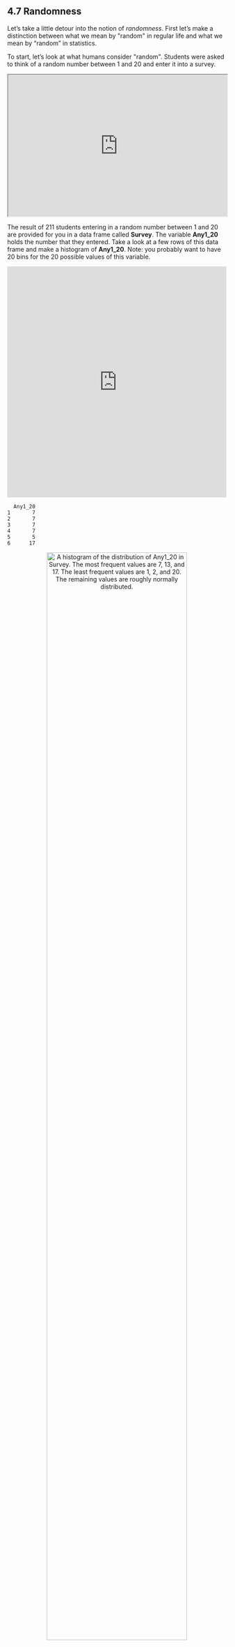 ## 4.7 Randomness

Let’s take a little detour into the notion of *randomness*. First let’s make a distinction between what we mean by "random" in regular life and what we mean by “random” in statistics. 

To start, let’s look at what humans consider "random". Students were asked to think of a random number between 1 and 20 and enter it into a survey.  

<iframe data-type="learnosity" id="Ch4_Randomness_1"  src="https://coursekata.org/learnosity/preview/Ch4_Randomness_1" width="100%" height="325"></iframe>

The result of 211 students entering in a random number between 1 and 20 are provided for you in a data frame called **Survey**. The variable **Any1_20** holds the number that they entered. Take a look at a few rows of this data frame and make a histogram of **Any1_20**. Note: you probably want to have 20 bins for the 20 possible values of this variable. 

<p><iframe data-type="datacamp" id="ch4-9" style="border: 0px #ffffff none;" src="https://uclatall.github.io/czi-stats-course/data-camp/chapter-4/ch4-9" width="100%" height="530" ></iframe></p> 

```
  Any1_20
1       7
2       7
3       7
4       7
5       5
6      17
```

<p align="center" style="text-align: center;"><img src="https://i.postimg.cc/ryfjXWft/2J4jRcz.png" width=80% alt="A histogram of the distribution of Any1_20 in Survey. The most frequent values are 7, 13, and 17. The least frequent values are 1, 2, and 20. The remaining values are roughly normally distributed." /></p> 

<iframe data-type="learnosity" id="Ch4_Randomness_5"  src="https://coursekata.org/learnosity/preview/Ch4_Randomness_5" width="100%" height="920"></iframe>

Students have many ideas of randomness including "unpredictable," “unexpected,” “unlikely,” or “weird.” To the students in this survey, some particular numbers sound more random than others. They seem to think, for example, that 17 and 7 sound more random than 10 or 15. 

The mathematical concept of random is different. Whereas we often think that random means unpredictable, random processes (the way statisticians think of them) are actually highly predictable, governed by a probability distribution. A probability distribution shows us the probability for every possible event, and thus allows us to estimate the probability of a particular event. 

If each of the numbers 1 to 20 had an equal likelihood of being selected, we could model that as a random process, just like we did die rolls. Although it is hard to predict which number would be generated on a single trial (we’d be wrong, on average, 19 out of 20 times), it is highly predictable that we would have a uniform distribution *in the long run*. 

### Exploring Randomness

Let’s use ```resample()``` like we did before to explore what the results of a random process can look like. We will start with the task we just discussed: 211 students asked to generate a random number between 1 and 20. But this time we will simulate the data being generated by a random process in which each number has an equal probability of being selected.

We can do this in two ways. One way we could do this is to create a vector to represent a 20-sided die and then resample from it 211 times. 

```
side20 <- c(1:20)
resample(side20, 211)
```

Another option to simulate our random data is to skip the extra step of creating the R object **side20**, and just resample directly from the numbers ```1:20``` a bunch of times. 

```
resample(1:20, 211)
```

Of course, if we don’t save the results of this resample into a vector, we’ll have done this for nothing. So modify the code below to save the 211 random numbers into **Any1_20**. The function ```gf_histogram()``` needs a data frame, so we’ll create a data frame called **Computer** and put **Any1_20** in it. Create a histogram of the computer-generated **Any1_20**.  

<p><iframe data-type="datacamp" id="ch4-10" style="border: 0px #ffffff none;" src="https://uclatall.github.io/czi-stats-course/data-camp/chapter-4/ch4-10" width="100%" height="315" ></iframe></p> 

<p align="center" style="text-align: center;"><img src="https://i.postimg.cc/yYWPVdGp/GwYvfnJ.png" width=80% alt="A histogram of the distribution of 211 computer-generated random numbers from 1 to 20." /></p>

Just a note, **n** in the title just stands for "how many values" in this distribution.

The computer-generated random numbers are much more uniform compared to the human-generated random numbers. And it’s definitely more rectangular than the human-generated distribution. However, it’s not *exactly* rectangular either. 
 
<iframe data-type="learnosity" id="Ch4_Randomness_6"  src="https://coursekata.org/learnosity/preview/Ch4_Randomness_6" width="100%" height="650"></iframe>

Make a prediction. What would the histogram look like if the computer generated 10,000 samples instead of 211? Change the code below to try that out. Make sure to change the title as well! 

<p><iframe data-type="datacamp" id="ch4-11" style="border: 0px #ffffff none;" src="https://uclatall.github.io/czi-stats-course/data-camp/chapter-4/ch4-11" width="100%" height="315" ></iframe></p> 

<p align="center" style="text-align: center;"><img src="https://i.postimg.cc/pX7ByvbW/W8Xd3hb.png" width=80% alt="A histogram of the distribution of 10,000 computer-generated random numbers from 1 to 20. The shape of the distribution looks a lot more rectangular than the previous small sample." /></p>

We can see that even the distribution of 10,000 randomly-generated numbers from a simulated 20-sided die is not perfectly even. But it is more even than the smaller sample of 211 numbers in the previous histogram. 

This results from what we previously called the *Law of Large Numbers*. Provided each of the 20 numbers truly has an equal probability of coming up, the distribution will be perfectly rectangular *in the long run*. As you can see, the long run would need to be pretty long—more than 10,000 rolls of the die in this case.

This leads us to a critical feature of random processes. Even though they are very unpredictable in the short run—for example, if we asked you to predict what the next roll would be of a 20-sided die, you would only have a 1 in 20 chance of predicting correctly—they are actually very predictable in the long run.

This uniform distribution is a probability distribution because we can see the probability associated with every possible event (each value, 1 through 20). The shape is uniform because each of these probabilities are equal. We can use this probability distribution to estimate the probability of a particular event (e.g., the likelihood of generating the number 14). 

In fact, a truly random DGP is one of the easiest kinds of DGPs for us to model as statisticians. Although we only consider an example of a uniform random process here, there are lots of other models of randomness. Models of randomness, when represented as a distribution with features like shape, center, and spread, are called probability distributions. We will learn about other models of randomness—such as the normal distribution—as we go.

Statisticians tend to model unexplained variation, whether real or induced by data collection, as though it were generated by a random process (e.g., uniform, or normal, or some other probability distribution). They do this because this helps them make some progress. It is easy to predict what unexplained variation might look like *if* the DGP is random. Then they can compare what they predicted, assuming a random process, with what the data distribution actually looks like. 

There are actually even more reasons to model unexplained variation as random. This will turn out to be a very useful strategy, an idea we will continue to explore in later chapters.